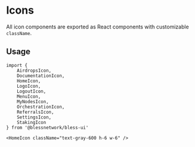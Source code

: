 # Icons

All icon components are exported as React components with customizable `className`.

## Usage

```tsx
import {
	AirdropsIcon,
	DocumentationIcon,
	HomeIcon,
	LogoIcon,
	LogoutIcon,
	MenuIcon,
	MyNodesIcon,
	OrchestrationIcon,
	ReferralsIcon,
	SettingsIcon,
	StakingIcon
} from '@blessnetwork/bless-ui'

<HomeIcon className="text-gray-600 h-6 w-6" />
```
